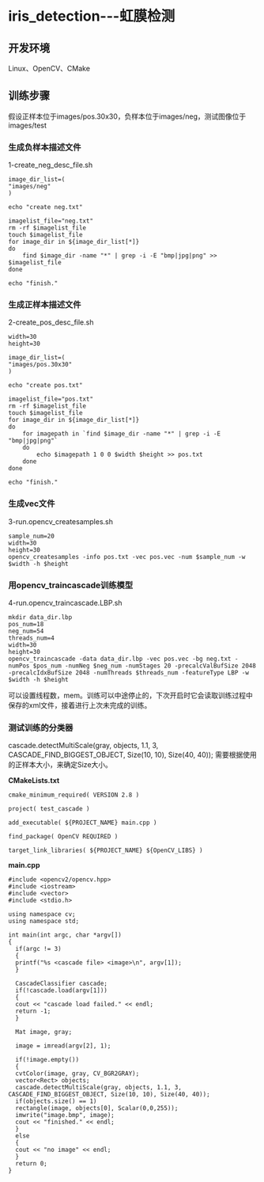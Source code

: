# iris_detection---虹膜检测

## 开发环境
Linux、OpenCV、CMake

## 训练步骤
假设正样本位于images/pos.30x30，负样本位于images/neg，测试图像位于images/test

### 生成负样本描述文件
1-create_neg_desc_file.sh
```
image_dir_list=(
"images/neg"
)

echo "create neg.txt"

imagelist_file="neg.txt"
rm -rf $imagelist_file
touch $imagelist_file
for image_dir in ${image_dir_list[*]}
do
	find $image_dir -name "*" | grep -i -E "bmp|jpg|png" >> $imagelist_file
done

echo "finish."
```
	
### 生成正样本描述文件
2-create_pos_desc_file.sh
```
width=30
height=30

image_dir_list=(
"images/pos.30x30"
)

echo "create pos.txt"

imagelist_file="pos.txt"
rm -rf $imagelist_file
touch $imagelist_file
for image_dir in ${image_dir_list[*]}
do
	for imagepath in `find $image_dir -name "*" | grep -i -E "bmp|jpg|png"`
	do
		echo $imagepath 1 0 0 $width $height >> pos.txt
	done
done

echo "finish."
```
	
### 生成vec文件
3-run.opencv_createsamples.sh
```
sample_num=20
width=30
height=30
opencv_createsamples -info pos.txt -vec pos.vec -num $sample_num -w $width -h $height
```
	 
### 用opencv_traincascade训练模型
4-run.opencv_traincascade.LBP.sh
```
mkdir data_dir.lbp
pos_num=18
neg_num=54
threads_num=4
width=30
height=30
opencv_traincascade -data data_dir.lbp -vec pos.vec -bg neg.txt -numPos $pos_num -numNeg $neg_num -numStages 20 -precalcValBufSize 2048 -precalcIdxBufSize 2048 -numThreads $threads_num -featureType LBP -w $width -h $height
```

可以设置线程数，mem。训练可以中途停止的，下次开启时它会读取训练过程中保存的xml文件，接着进行上次未完成的训练。
	 
### 测试训练的分类器
cascade.detectMultiScale(gray, objects, 1.1, 3, CASCADE_FIND_BIGGEST_OBJECT, Size(10, 10), Size(40, 40));
需要根据使用的正样本大小，来确定Size大小。 		 

**CMakeLists.txt**


```
cmake_minimum_required( VERSION 2.8 )

project( test_cascade )

add_executable( ${PROJECT_NAME} main.cpp )

find_package( OpenCV REQUIRED )

target_link_libraries( ${PROJECT_NAME} ${OpenCV_LIBS} )
```


**main.cpp**


```
#include <opencv2/opencv.hpp>
#include <iostream>
#include <vector>
#include <stdio.h>

using namespace cv;
using namespace std;

int main(int argc, char *argv[])
{
  if(argc != 3)
  {
  printf("%s <cascade file> <image>\n", argv[1]);
  }

  CascadeClassifier cascade;
  if(!cascade.load(argv[1]))
  {
  cout << "cascade load failed." << endl;
  return -1;
  }

  Mat image, gray;

  image = imread(argv[2], 1);

  if(!image.empty())
  {
  cvtColor(image, gray, CV_BGR2GRAY);
  vector<Rect> objects;
  cascade.detectMultiScale(gray, objects, 1.1, 3, CASCADE_FIND_BIGGEST_OBJECT, Size(10, 10), Size(40, 40));
  if(objects.size() == 1)
  rectangle(image, objects[0], Scalar(0,0,255));
  imwrite("image.bmp", image);
  cout << "finished." << endl;
  }
  else
  {
  cout << "no image" << endl;
  }
  return 0;
}
```
